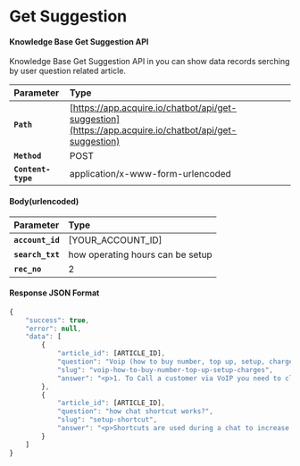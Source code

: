 # Get Suggestion

#### **Knowledge Base Get Suggestion API**

Knowledge Base Get Suggestion API in you can show data records serching by user question related article.

| Parameter | Type |
| :--- | :--- |
| **`Path`** | [https://app.acquire.io/chatbot/api/get-suggestion](https://app.acquire.io/chatbot/api/get-suggestion) |
| **`Method`** | POST |
| **`Content-type`** | application/x-www-form-urlencoded |

####  **Body\(urlencoded\)**

| Parameter | Type |
| :--- | :--- |
| **`account_id`** | \[YOUR\_ACCOUNT\_ID\] |
|  **`search_txt`** | how operating hours can be setup |
|  **`rec_no`** | 2 |

####  **Response JSON Format**

```javascript
{
    "success": true,
    "error": null,
    "data": [
        {
            "article_id": [ARTICLE_ID],
            "question": "Voip (how to buy number, top up, setup, charges)",
            "slug": "voip-how-to-buy-number-top-up-setup-charges",
            "answer": "<p>1. To Call a customer via VoIP you need to click on the people tab and then green call icon......</p>"
        },
        {
            "article_id": [ARTICLE_ID],
            "question": "how chat shortcut works?",
            "slug": "setup-shortcut",
            "answer": "<p>Shortcuts are used during a chat to increase the productivity of agents by filling in the frequently used clauses and sentences...........</p>"
        }
    ]
}

```

